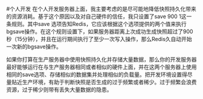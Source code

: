 #个人开发
在个人开发服务器上面，我主要考虑的是尽可能地降低快照持久化带来的资源消耗。基于这个原因以及对自己硬件的信任，我只设置了save 900 1这一条规则。其中save 选项告知Redis，它应该根据这个选项提供的两个值来执行bgsave操作。在这个规则设置下，如果服务器距离上次成功生成快照超过了900秒（15分钟），并且在运行期间执行了至少一次写入操作，那么Redis久自动开始一次新的bgsave操作。

如果你打算在生产服务器中使用快照持久化并存储大量数据，那么你的开发服务器最好能够运行在与生产服务器相同或者相似的硬件上面，并在这两个服务器上使用相同的save选项、存储相似的数据集并处理相似的负载量。把开发环境设置得尽量贴近生产环境，有助于判断快照是否生成的过于频繁或者稀少。过于频繁会浪费资源，过于稀少则带有丢失大量数据的隐患。

